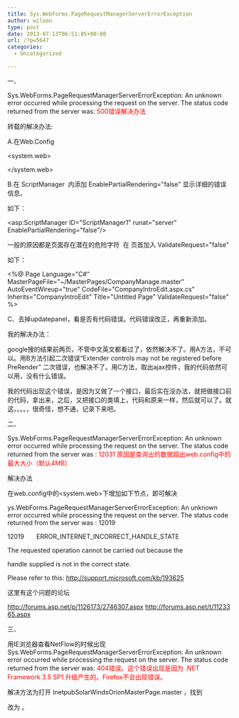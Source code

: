 ```yaml
---
title: Sys.WebForms.PageRequestManagerServerErrorException
author: wiloon
type: post
date: 2013-07-13T06:51:05+00:00
url: /?p=5647
categories:
  - Uncategorized

---
```

一、
  
Sys.WebForms.PageRequestManagerServerErrorException: An unknown error occurred while processing the request on the server. The status code returned from the server was: <span style="color: #ff0000;">500错误解决办法

转载的解决办法:

A.在Web.Config
  
<system.web>
  
<pages enableEventValidation="false"/>
  
</system.web>

B.在 ScriptManager  内添加 EnablePartialRendering="false" 显示详细的错误信息。
  
如下：
  
<asp:ScriptManager ID="ScriptManager1" runat="server" EnablePartialRendering="false"/>

一般的原因都是页面存在潜在的危险字符  在 页首加入 ValidateRequest="false"
  
如下：
  
<%@ Page Language="C#" MasterPageFile="~/MasterPages/CompanyManage.master" AutoEventWireup="true" CodeFile="CompanyIntroEdit.aspx.cs" Inherits="CompanyIntroEdit" Title="Untitled Page" ValidateRequest="false" %>

C、去掉updatepanel，看是否有代码错误。代码错误改正，再重新添加。

我的解决办法：

google搜的结果前两页，不管中文英文都看过了，依然解决不了。用A方法，不可以。用B方法引起二次错误“Extender controls may not be registered before PreRender” 二次错误，也解决不了。用C方法，取出ajax控件，我的代码依然可以用，没有什么错误。

我的代码出现这个错误，是因为又做了一个接口，最后实在没办法，就把做接口前的代码，拿出来，之后，又把接口的类填上，代码和原来一样，然后就可以了。就这。。。。，很奇怪，想不通，记录下来吧。


二、
  
Sys.WebForms.PageRequestManagerServerErrorException: An unknown error occurred while processing the request on the server. The status code returned from the server was : <span style="color: #ff0000;">12031
 原因是查询出的数据超出web.config中的最大大小（默认4MB）
  
解决办法

在web.config中的<system.web>下增加如下节点，即可解决
  
<httpRuntime maxRequestLength="8192" />
  
ys.WebForms.PageRequestManagerServerErrorException: An unknown error occurred while processing the request on the server. The status code returned from the server was : 12019
  
12019       ERROR\_INTERNET\_INCORRECT\_HANDLE\_STATE
  
The requested operation cannot be carried out because the
  
handle supplied is not in the correct state.

Please refer to this: <a href="http://support.microsoft.com/kb/193625" rel="nofollow">http://support.microsoft.com/kb/193625</a>
  
这里有这个问题的论坛
  
<a href="http://forums.asp.net/p/1126173/2746307.aspx" rel="nofollow">http://forums.asp.net/p/1126173/2746307.aspx</a> <a href="http://forums.asp.net/t/1123365.aspx" rel="nofollow">http://forums.asp.net/t/1123365.aspx</a>
  
三、
  
用IE浏览器查看NetFlow的时候出现 Sys.WebForms.PageRequestManagerServerErrorException: An unknown error occurred while processing the request on the server. The status code returned from the server was: <span style="color: #ff0000;">404错误。这个错误出现是因为 .NET Framework 3.5 SP1 升级产生的。Firefox不会出现错误。

解决方法为打开 InetpubSolarWindsOrionMasterPage.master ，找到
  
<form runat="server" method="post" action="#" id="aspnetForm">
  
改为 <form runat="server" method="post" id="aspnetForm"> 。